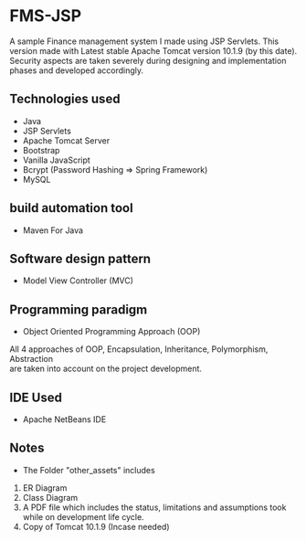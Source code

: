# FMS-JSP
A sample Finance management system I made using JSP Servlets.
This version made with Latest stable Apache Tomcat version 10.1.9 (by this date). </br>
Security aspects are taken severely during designing and implementation phases and developed accordingly.

## Technologies used

- Java
- JSP Servlets
- Apache Tomcat Server
- Bootstrap
- Vanilla JavaScript
- Bcrypt (Password Hashing => Spring Framework)
- MySQL

## build automation tool
- Maven For Java

## Software design pattern

- Model View Controller (MVC)

## Programming paradigm
- Object Oriented Programming Approach (OOP) 

All 4 approaches of OOP, Encapsulation, Inheritance, Polymorphism, Abstraction </br> 
are taken into account on the project development.

## IDE Used
- Apache NetBeans IDE

## Notes
- The Folder "other_assets" includes
1. ER Diagram
2. Class Diagram
3. A PDF file which includes the status, limitations and assumptions took while on development life cycle.
4. Copy of Tomcat 10.1.9 (Incase needed)
